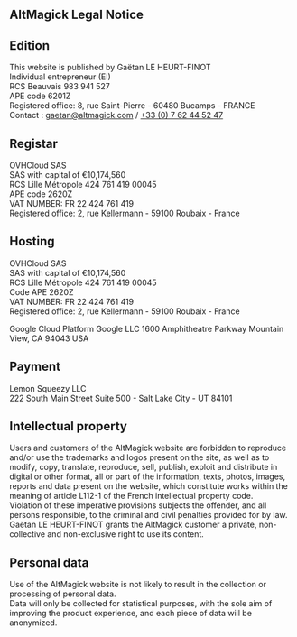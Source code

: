 ## AltMagick Legal Notice
## Edition

This website is published by Gaëtan LE HEURT-FINOT  
Individual entrepreneur (EI)   
RCS Beauvais 983 941 527  
APE code 6201Z  
Registered office: 8, rue Saint-Pierre - 60480 Bucamps - FRANCE  
Contact : [gaetan@altmagick.com](mailto:gaetan@altmagick.com) / [+33 (0) 7 62 44 52 47](tel:+33762445247)

## Registar

OVHCloud SAS  
SAS with capital of €10,174,560  
RCS Lille Métropole 424 761 419 00045  
APE code 2620Z  
VAT NUMBER: FR 22 424 761 419  
Registered office: 2, rue Kellermann - 59100 Roubaix - France  

## Hosting

OVHCloud SAS  
SAS with capital of €10,174,560  
RCS Lille Métropole 424 761 419 00045  
Code APE 2620Z  
VAT NUMBER: FR 22 424 761 419  
Registered office: 2, rue Kellermann - 59100 Roubaix - France  

Google Cloud Platform
Google LLC
1600 Amphitheatre Parkway
Mountain View, CA 94043
USA

## Payment

Lemon Squeezy LLC  
222 South Main Street Suite 500 - Salt Lake City - UT 84101

## Intellectual property

Users and customers of the AltMagick website are forbidden to reproduce and/or use the trademarks and logos present on the site, as well as to modify, copy, translate, reproduce, sell, publish, exploit and distribute in digital or other format, all or part of the information, texts, photos, images, reports and data present on the website, which constitute works within the meaning of article L112-1 of the French intellectual property code.  
Violation of these imperative provisions subjects the offender, and all persons responsible, to the criminal and civil penalties provided for by law.  
Gaëtan LE HEURT-FINOT grants the AltMagick customer a private, non-collective and non-exclusive right to use its content.

## Personal data

Use of the AltMagick website is not likely to result in the collection or processing of personal data.  
Data will only be collected for statistical purposes, with the sole aim of improving the product experience, and each piece of data will be anonymized.